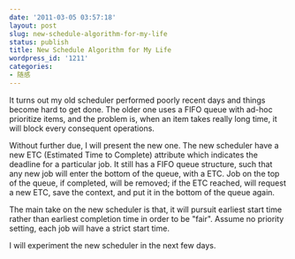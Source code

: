 ```yaml
---
date: '2011-03-05 03:57:18'
layout: post
slug: new-schedule-algorithm-for-my-life
status: publish
title: New Schedule Algorithm for My Life
wordpress_id: '1211'
categories:
- 随感
---
```


It turns out my old scheduler performed poorly recent days and things become hard to get done. The older one uses a FIFO queue with ad-hoc prioritize items, and the problem is, when an item takes really long time, it will block every consequent operations.

Without further due, I will present the new one. The new scheduler have a new ETC (Estimated Time to Complete) attribute which indicates the deadline for a particular job. It still has a FIFO queue structure, such that any new job will enter the bottom of the queue, with a ETC. Job on the top of the queue, if completed, will be removed; if the ETC reached, will request a new ETC, save the context, and put it in the bottom of the queue again.

The main take on the new scheduler is that, it will pursuit earliest start time rather than earliest completion time in order to be "fair". Assume no priority setting, each job will have a strict start time.

I will experiment the new scheduler in the next few days.

